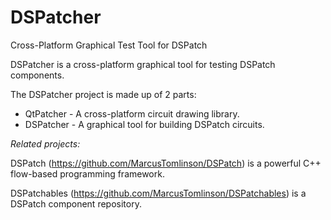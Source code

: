 # DSPatcher
Cross-Platform Graphical Test Tool for DSPatch

DSPatcher is a cross-platform graphical tool for testing DSPatch components.

The DSPatcher project is made up of 2 parts:
* QtPatcher - A cross-platform circuit drawing library.
* DSPatcher - A graphical tool for building DSPatch circuits.

*Related projects:*

DSPatch (https://github.com/MarcusTomlinson/DSPatch) is a powerful C++ flow-based programming framework.

DSPatchables (https://github.com/MarcusTomlinson/DSPatchables) is a DSPatch component repository.
